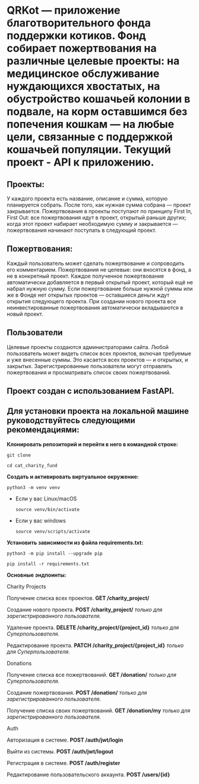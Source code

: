 # QRKot — приложение благотворительного фонда поддержки котиков. Фонд собирает пожертвования на различные целевые проекты: на медицинское обслуживание нуждающихся хвостатых, на обустройство кошачьей колонии в подвале, на корм оставшимся без попечения кошкам — на любые цели, связанные с поддержкой кошачьей популяции. Текущий проект - API к приложению.

## Проекты:
У каждого проекта есть название, описание и сумма, которую планируется собрать. После того, как нужная сумма собрана — проект закрывается.
Пожертвования в проекты поступают по принципу First In, First Out: все пожертвования идут в проект, открытый раньше других; когда этот проект набирает необходимую сумму и закрывается — пожертвования начинают поступать в следующий проект.

## Пожертвования:
Каждый пользователь может сделать пожертвование и сопроводить его комментарием. Пожертвования не целевые: они вносятся в фонд, а не в конкретный проект. Каждое полученное пожертвование автоматически добавляется в первый открытый проект, который ещё не набрал нужную сумму. Если пожертвование больше нужной суммы или же в Фонде нет открытых проектов — оставшиеся деньги ждут открытия следующего проекта. При создании нового проекта все неинвестированные пожертвования автоматически вкладываются в новый проект.

## Пользователи
Целевые проекты создаются администраторами сайта. 
Любой пользователь может видеть список всех проектов, включая требуемые и уже внесенные суммы. Это касается всех проектов — и открытых, и закрытых.
Зарегистрированные пользователи могут отправлять пожертвования и просматривать список своих пожертвований.

## Проект создан с использованием FastAPI.

## Для установки проекта на локальной машине руководствуйтесь следующими рекомендациями: 

**Клонировать репозиторий и перейти в него в командной строке:**

```
git clone 
```

```
cd cat_charity_fund
```

**Cоздать и активировать виртуальное окружение:**

```
python3 -m venv venv
```

* Если у вас Linux/macOS

    ```
    source venv/bin/activate
    ```

* Если у вас windows

    ```
    source venv/scripts/activate
    ```

**Установить зависимости из файла requirements.txt:**

```
python3 -m pip install --upgrade pip
```

```
pip install -r requirements.txt
```

**Основные эндпоинты:**

Charity Projects

Получение списка всех проектов.
__GET /charity_project/__

Создание нового проекта.
__POST /charity_project/__
*только для зарегистрированного пользователя.*

Удаление проекта.
__DELETE /charity_project/{project_id}__
*только для Суперпользователя.*

Редактирование проекта.
__PATCH /charity_project/{project_id}__
*только для Суперпользователя.*


Donations

Получение списка все пожертвований.
__GET /donation/__ 
*только для Суперпользователя.*

Создание пожертвования.
__POST /donation/__
*только для зарегистрированного пользователя.*

Получение списка своих пожертвований.
__GET /donation/my__
*только для зарегистрированного пользователя.*


Auth

Авторизация в системе.
__POST /auth/jwt/login__

Выйти из системы.
__POST /auth/jwt/logout__

Регистрация в системе.
__POST /auth/register__

Редактирование пользовательского аккаунта.
__POST /users/{id}__
